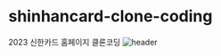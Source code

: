 # shinhancard-clone-coding

2023 신한카드 홈페이지 클론코딩
![header](https://capsule-render.vercel.app/api?type=wave&color=auto&height=300&section=header&text=capsule%20render&fontSize=90)
